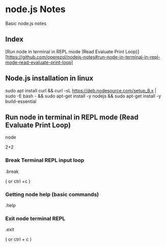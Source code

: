 # node.js Notes
Basic node.js notes

## Index

[Run node in terminal in REPL mode (Read Evaluate Print Loop)][https://github.com/operezol/nodejs-notes#run-node-in-terminal-in-repl-mode-read-evaluate-print-loop]

## Node.js installation in linux

sudo apt install curl && 
curl -sL https://deb.nodesource.com/setup_8.x | sudo -E bash - && 
sudo apt-get install -y nodejs && 
sudo apt-get install -y build-essential

## Run node in terminal in REPL mode (Read Evaluate Print Loop)

node

2+2

### Break Terminal REPL input loop

.break

( or ctrl +c )

### Getting node help (basic commands)

.help

### Exit node terminal REPL

.exit

( or ctrl + c )


